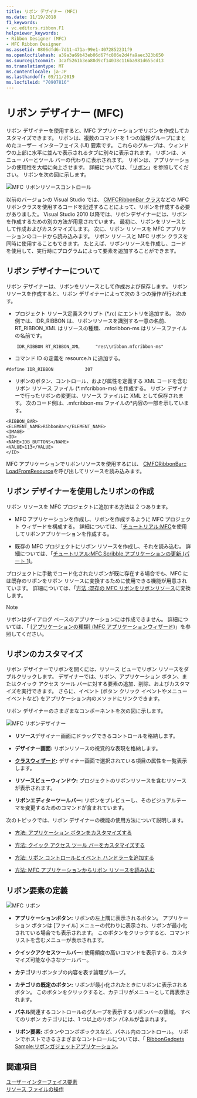 ```yaml
---
title: リボン デザイナー (MFC)
ms.date: 11/19/2018
f1_keywords:
- vc.editors.ribbon.F1
helpviewer_keywords:
- Ribbon Designer (MFC)
- MFC Ribbon Designer
ms.assetid: 0806dfd6-7d11-471a-99e1-4072852231f9
ms.openlocfilehash: a39a3a69b43eb06d67fc806e2d4fa9aec323b650
ms.sourcegitcommit: 3caf5261b3ea80d9cf14038c116ba981d655cd13
ms.translationtype: MT
ms.contentlocale: ja-JP
ms.lasthandoff: 09/11/2019
ms.locfileid: "70907816"
---
```

# <a name="ribbon-designer-mfc"></a>リボン デザイナー (MFC)

リボン デザイナーを使用すると、MFC アプリケーションでリボンを作成してカスタマイズできます。 リボンは、複数のコマンドを 1 つの論理グループにまとめたユーザー インターフェイス (UI) 要素です。 これらのグループは、ウィンドウの上部に水平に並んで表示されるタブに別々に表示されます。 リボンは、メニュー バーとツール バーの代わりに表示されます。 リボンは、アプリケーションの使用性を大幅に向上させます。 詳細については、「[リボン](/windows/win32/uxguide/cmd-ribbons)」を参照してください。 リボンを次の図に示します。

![MFC リボンリソースコントロール](../mfc/media/ribbon_no_callouts.png "MFC リボンリソースコントロール")

以前のバージョンの Visual Studio では、 [CMFCRibbonBar クラス](../mfc/reference/cmfcribbonbar-class.md)などの MFC リボンクラスを使用するコードを記述することによって、リボンを作成する必要がありました。 Visual Studio 2010 以降では、リボンデザイナーには、リボンを作成するための別の方法が用意されています。 最初に、リボンをリソースとして作成およびカスタマイズします。 次に、リボン リソースを MFC アプリケーションのコードから読み込みます。 リボン リソースと MFC リボン クラスを同時に使用することもできます。 たとえば、リボンリソースを作成し、コードを使用して、実行時にプログラムによって要素を追加することができます。

## <a name="understanding-the-ribbon-designer"></a>リボン デザイナーについて

リボン デザイナーは、リボンをリソースとして作成および保存します。 リボン リソースを作成すると、リボン デザイナーによって次の 3 つの操作が行われます。

- プロジェクト リソース定義スクリプト (*.rc) にエントリを追加する。 次の例では、IDR_RIBBON は、リボンリソースを識別する一意の名前、RT_RIBBON_XML はリソースの種類、.mfcribbon-ms はリソースファイルの名前です。

```
    IDR_RIBBON RT_RIBBON_XML      "res\\ribbon.mfcribbon-ms"
```

- コマンド ID の定義を resource.h に追加する。

```
#define IDR_RIBBON            307
```

- リボンのボタン、コントロール、および属性を定義する XML コードを含むリボン リソース ファイル (*.mfcribbon-ms) を作成する。 リボン デザイナーで行ったリボンの変更は、リソース ファイルに XML として保存されます。 次のコード例は、.mfcribbon-ms ファイルの\*内容の一部を示しています。

```
<RIBBON_BAR>
<ELEMENT_NAME>RibbonBar</ELEMENT_NAME>
<IMAGE>
<ID>
<NAME>IDB_BUTTONS</NAME>
<VALUE>113</VALUE>
</ID>
```

MFC アプリケーションでリボンリソースを使用するには、 [CMFCRibbonBar:: LoadFromResource](../mfc/reference/cmfcribbonbar-class.md#loadfromresource)を呼び出してリソースを読み込みます。

## <a name="creating-a-ribbon-by-using-the-ribbon-designer"></a>リボン デザイナーを使用したリボンの作成

リボン リソースを MFC プロジェクトに追加する方法は 2 つあります。

- MFC アプリケーションを作成し、リボンを作成するように MFC プロジェクト ウィザードを構成する。 詳細については、「[チュートリアル:MFC](../mfc/walkthrough-creating-a-ribbon-application-by-using-mfc.md)を使用してリボンアプリケーションを作成する。

- 既存の MFC プロジェクトにリボン リソースを作成し、それを読み込む。 詳細については、「[チュートリアル:MFC Scribble アプリケーションの更新 (パート 1)](../mfc/walkthrough-updating-the-mfc-scribble-application-part-1.md)。

プロジェクトに手動でコード化されたリボンが既に存在する場合でも、MFC には既存のリボンをリボン リソースに変換するために使用できる機能が用意されています。 詳細については、「[方法 :既存の MFC リボンをリボンリソース](../mfc/how-to-convert-an-existing-mfc-ribbon-to-a-ribbon-resource.md)に変換します。

> [!NOTE]
>  リボンはダイアログ ベースのアプリケーションには作成できません。 詳細については、「 [[アプリケーションの種類] (MFC アプリケーションウィザード)](../mfc/reference/application-type-mfc-application-wizard.md)」を参照してください。

## <a name="customizing-ribbons"></a>リボンのカスタマイズ

リボン デザイナーでリボンを開くには、リソース ビューでリボン リソースをダブルクリックします。 デザイナーでは、リボン、アプリケーション ボタン、またはクイック アクセス ツール バーに対する要素の追加、削除、およびカスタマイズを実行できます。 さらに、イベント (ボタン クリック イベントやメニュー イベントなど) をアプリケーション内のメソッドにリンクできます。

リボン デザイナーのさまざまなコンポーネントを次の図に示します。

![MFC リボンデザイナー](../mfc/media/ribbon_designer.png "MFC リボンデザイナー")

- **リソース**デザイナー画面にドラッグできるコントロールを格納します。

- **デザイナー画面:** リボンリソースの視覚的な表現を格納します。

- **[クラスウィザード](reference/mfc-class-wizard.md):** デザイナー画面で選択されている項目の属性を一覧表示します。

- **リソースビューウィンドウ:** プロジェクトのリボンリソースを含むリソースが表示されます。

- **リボンエディターツールバー:** リボンをプレビューし、そのビジュアルテーマを変更するためのコマンドが含まれています。

次のトピックでは、リボン デザイナーの機能の使用方法について説明します。

- [方法: アプリケーション ボタンをカスタマイズする](../mfc/how-to-customize-the-application-button.md)

- [方法: クイック アクセス ツール バーをカスタマイズする](../mfc/how-to-customize-the-quick-access-toolbar.md)

- [方法: リボン コントロールとイベント ハンドラーを追加する](../mfc/how-to-add-ribbon-controls-and-event-handlers.md)

- [方法: MFC アプリケーションからリボン リソースを読み込む](../mfc/how-to-load-a-ribbon-resource-from-an-mfc-application.md)

## <a name="definitions-of-ribbon-elements"></a>リボン要素の定義

![MFC リボン](../mfc/media/ribbon.png "MFC リボン")

- **アプリケーションボタン:** リボンの左上隅に表示されるボタン。 アプリケーション ボタンは [ファイル] メニューの代わりに表示され、リボンが最小化されている場合でも表示されます。 このボタンをクリックすると、コマンド リストを含むメニューが表示されます。

- **クイックアクセスツールバー:** 使用頻度の高いコマンドを表示する、カスタマイズ可能な小さなツールバー。

- **カテゴリ**:リボンタブの内容を表す論理グループ。

- **カテゴリの既定のボタン:** リボンが最小化されたときにリボンに表示されるボタン。 このボタンをクリックすると、カテゴリがメニューとして再表示されます。

- **パネル**関連するコントロールのグループを表示するリボンバーの領域。 すべてのリボン カテゴリには、1 つ以上のリボン パネルが含まれます。

- **リボン要素:** ボタンやコンボボックスなど、パネル内のコントロール。 リボンでホストできるさまざまなコントロールについては、「 [RibbonGadgets Sample:リボンガジェットアプリケーション](../overview/visual-cpp-samples.md)。

## <a name="see-also"></a>関連項目

[ユーザーインターフェイス要素](../mfc/user-interface-elements-mfc.md)<br/>
[リソース ファイルの操作](../windows/working-with-resource-files.md)
